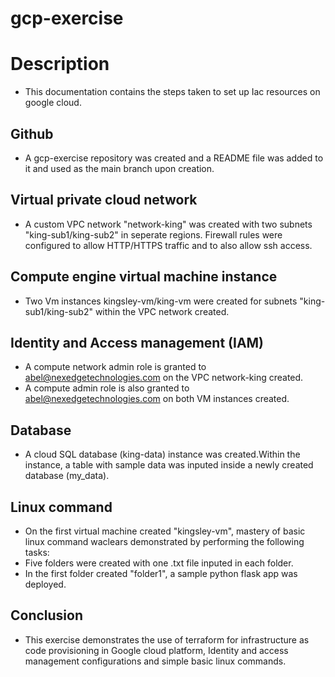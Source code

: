# gcp-exercise 

# Description
- This documentation contains the steps taken to set up Iac resources on google cloud. 

## Github 
- A gcp-exercise repository was created and a README file was added to it and used as the main branch upon creation. 

## Virtual private cloud network
- A custom VPC network "network-king" was created with two subnets "king-sub1/king-sub2" in seperate regions. Firewall rules were configured to allow HTTP/HTTPS traffic and to also allow ssh access.

## Compute engine virtual machine instance
- Two Vm instances kingsley-vm/king-vm were created for subnets "king-sub1/king-sub2" within the VPC network created.

## Identity and Access management (IAM)
- A compute network admin role is granted to abel@nexedgetechnologies.com on the VPC network-king created.
- A compute admin role is also granted to abel@nexedgetechnologies.com on both VM instances created.

## Database 
- A cloud SQL database (king-data) instance was created.Within the instance, a table with sample data was inputed inside a newly created database (my_data). 

## Linux command
- On the first virtual machine created "kingsley-vm", mastery of basic linux command waclears demonstrated by performing the following tasks: 
- Five folders were created with one .txt file inputed in each folder.
- In the first folder created "folder1", a sample python flask app was deployed. 

## Conclusion
- This exercise demonstrates the use of terraform for infrastructure as code provisioning in Google cloud platform, Identity and access management configurations and simple basic linux commands.



